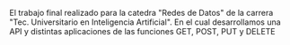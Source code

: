 El trabajo final realizado para la catedra "Redes de Datos" de la carrera "Tec. Universitario en Inteligencia Artificial". En el cual desarrollamos una API y distintas aplicaciones de las funciones GET, POST, PUT y DELETE
